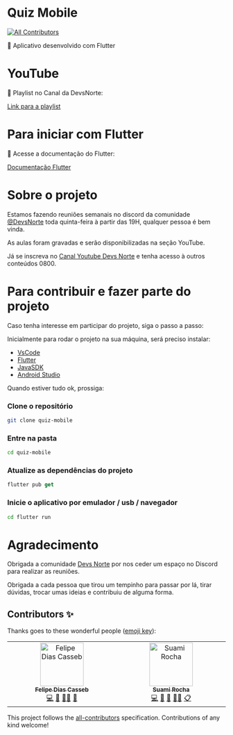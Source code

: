# Quiz Mobile
<!-- ALL-CONTRIBUTORS-BADGE:START - Do not remove or modify this section -->
[![All Contributors](https://img.shields.io/badge/all_contributors-2-orange.svg?style=flat-square)](#contributors-)
<!-- ALL-CONTRIBUTORS-BADGE:END -->

📲 Aplicativo desenvolvido com Flutter

# YouTube

💚 Playlist no Canal da DevsNorte:

[Link para a playlist ](https://youtube.com/playlist?list=PLGSJEbvjHITVDaSoh4sS9tdXAqgiSaqxA&si=nqmY6NfpE_VlmwZ-)

# Para iniciar com Flutter

📃 Acesse a documentação do Flutter:

[Documentação Flutter](https://docs.flutter.dev/)

# Sobre o projeto

Estamos fazendo reuniões semanais no discord da comunidade [@DevsNorte](https://www.instagram.com/devsnorte/) toda quinta-feira à partir das 19H, qualquer pessoa é bem vinda.

As aulas foram gravadas e serão disponibilizadas na seção YouTube.

Já se inscreva no [Canal Youtube Devs Norte](https://www.youtube.com/@DevsNorte) e tenha acesso à outros conteúdos 0800.

# Para contribuir e fazer parte do projeto

Caso tenha interesse em participar do projeto, siga o passo a passo:

Inicialmente para rodar o projeto na sua máquina, será preciso instalar:
- [VsCode](https://code.visualstudio.com/)
- [Flutter](https://flutter.dev/)
- [JavaSDK](https://www.oracle.com/br/java/technologies/downloads/)
- [Android Studio](https://developer.android.com/studio?hl=pt-br)

Quando estiver tudo ok, prossiga:

### Clone o repositório
```bash
git clone quiz-mobile
```
### Entre na pasta
```bash
cd quiz-mobile
```
### Atualize as dependências do projeto
```dart
flutter pub get
```
### Inicie o aplicativo por emulador / usb / navegador
```bash
cd flutter run
```

# Agradecimento
Obrigada a comunidade [Devs Norte](https://devsnorte.com/) por nos ceder um espaço no Discord para realizar as reuniões.

Obrigada a cada pessoa que tirou um tempinho para passar por lá, tirar dúvidas, trocar umas ideias e contribuiu de alguma forma.

## Contributors ✨

Thanks goes to these wonderful people ([emoji key](https://allcontributors.org/docs/en/emoji-key)):

<!-- ALL-CONTRIBUTORS-LIST:START - Do not remove or modify this section -->
<!-- prettier-ignore-start -->
<!-- markdownlint-disable -->
<table>
  <tbody>
    <tr>
      <td align="center" valign="top" width="14.28%"><a href="https://www.linkedin.com/in/felipe-casseb-5522b538"><img src="https://avatars.githubusercontent.com/u/20211594?v=4?s=100" width="100px;" alt="Felipe Dias Casseb"/><br /><sub><b>Felipe Dias Casseb</b></sub></a><br /><a href="https://github.com/devsnorte/quiz-mobile/commits?author=felipecasseb" title="Code">💻</a> <a href="#ideas-felipecasseb" title="Ideas, Planning, & Feedback">🤔</a> <a href="#mentoring-felipecasseb" title="Mentoring">🧑‍🏫</a> <a href="#talk-felipecasseb" title="Talks">📢</a></td>
      <td align="center" valign="top" width="14.28%"><a href="https://bento.me/suamirochadev"><img src="https://avatars.githubusercontent.com/u/110056279?v=4?s=100" width="100px;" alt="Suami Rocha"/><br /><sub><b>Suami Rocha</b></sub></a><br /><a href="https://github.com/devsnorte/quiz-mobile/commits?author=suamirochadev" title="Code">💻</a> <a href="#design-suamirochadev" title="Design">🎨</a> <a href="#ideas-suamirochadev" title="Ideas, Planning, & Feedback">🤔</a> <a href="#mentoring-suamirochadev" title="Mentoring">🧑‍🏫</a> <a href="#eventOrganizing-suamirochadev" title="Event Organizing">📋</a></td>
    </tr>
  </tbody>
</table>

<!-- markdownlint-restore -->
<!-- prettier-ignore-end -->

<!-- ALL-CONTRIBUTORS-LIST:END -->

This project follows the [all-contributors](https://github.com/all-contributors/all-contributors) specification. Contributions of any kind welcome!
